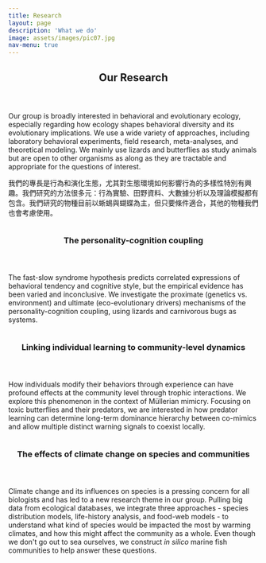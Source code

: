 ```yaml
---
title: Research
layout: page
description: 'What we do'
image: assets/images/pic07.jpg
nav-menu: true
---
```


<!-- Main -->
<div id="main">

<!-- One -->
<section id="one">
	<div class="inner">
		<header class="major">
			<h2>Our Research</h2>
		</header>
		<p> Our group is broadly interested in behavioral and evolutionary ecology, especially regarding how ecology shapes behavioral diversity and its evolutionary implications. We use a wide variety of approaches, including laboratory behavioral experiments, field research, meta-analyses, and theoretical modeling. We mainly use lizards and butterflies as study animals but are open to other organisms as along as they are tractable and appropriate for the questions of interest.</p>  
		<p> 我們的專長是行為和演化生態，尤其對生態環境如何影響行為的多樣性特別有興趣。我們研究的方法很多元：行為實驗、田野資料、大數據分析以及理論模擬都有包含。我們研究的物種目前以蜥蜴與蝴蝶為主，但只要條件適合，其他的物種我們也會考慮使用。</p>
	</div>
</section>

<!-- Two -->
<section id="two" class="spotlights">
	<section>
		<a href="" class="image">
			<img src="{% link assets/images/pic13.jpg %}" alt="" data-position="center center" />
		</a>
		<div class="content">
			<div class="inner">
				<header class="major">
					<h3>The personality-cognition coupling</h3>
				</header>
				<p>The fast-slow syndrome hypothesis predicts correlated expressions of behavioral tendency and cognitive style, but the empirical evidence has been varied and inconclusive. We investigate the proximate (genetics vs. environment) and ultimate (eco-evolutionary drivers) mechanisms of the personality-cognition coupling, using lizards and carnivorous bugs as systems.</p>
			</div>
		</div>
	</section>
	<section>
		<a href="" class="image">
			<img src="{% link assets/images/pic14.png %}" alt="" data-position="top center" />
		</a>
		<div class="content">
			<div class="inner">
				<header class="major">
					<h3>Linking individual learning to community-level dynamics</h3>
				</header>
				<p>How individuals modify their behaviors through experience can have profound effects at the community level through trophic interactions. We explore this phenomenon in the context of Müllerian mimicry. Focusing on toxic butterflies and their predators, we are interested in how predator learning can determine long-term dominance hierarchy between co-mimics and allow multiple distinct warning signals to coexist locally.</p>
			</div>
		</div>
	</section>
	<section>
		<a href="" class="image">
			<img src="{% link assets/images/pic15.jpg %}" alt="" data-position="25% 25%" />
		</a>
		<div class="content">
			<div class="inner">
				<header class="major">
					<h3>The effects of climate change on species and communities</h3>
				</header>
				<p>Climate change and its influences on species is a pressing concern for all biologists and has led to a new research theme in our group. Pulling big data from ecological databases, we integrate three approaches - species distribution models, life-history analysis, and food-web models - to understand what kind of species would be impacted the most by warming climates, and how this might affect the community as a whole. Even though we don't go out to sea ourselves, we construct <i>in silico</i> marine fish communities to help answer these questions.</p>
			</div>
		</div>
	</section>
</section>

